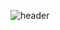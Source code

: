
![header](https://capsule-render.vercel.app/api?type=soft&color=auto&height=200&section=header&text=Hi#there#👋&fontSize=30)
